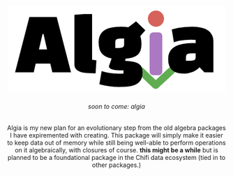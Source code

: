 <div align="center">
  <img src="https://github.com/ChifiSource/image_dump/blob/main/algia/Algia.png"></img>
  <h6>soon to come: algia</h6>

Algia is my new plan for an evolutionary step from the old algebra packages I have expiremented with creating. This package will simply make it easier to keep data out of memory while still being well-able to perform operations on it algebraically, with closures of course.  **this might be a while**  but is planned to be a foundational package in the Chifi data ecosystem (tied in to other packages.)
